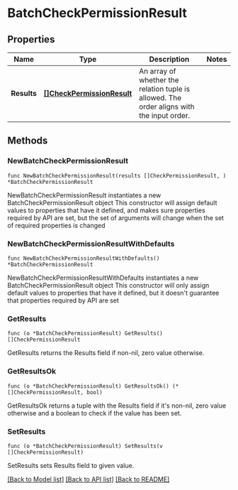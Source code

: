 # BatchCheckPermissionResult

## Properties

Name | Type | Description | Notes
------------ | ------------- | ------------- | -------------
**Results** | [**[]CheckPermissionResult**](CheckPermissionResult.md) | An array of whether the relation tuple is allowed. The order aligns with the input order. | 

## Methods

### NewBatchCheckPermissionResult

`func NewBatchCheckPermissionResult(results []CheckPermissionResult, ) *BatchCheckPermissionResult`

NewBatchCheckPermissionResult instantiates a new BatchCheckPermissionResult object
This constructor will assign default values to properties that have it defined,
and makes sure properties required by API are set, but the set of arguments
will change when the set of required properties is changed

### NewBatchCheckPermissionResultWithDefaults

`func NewBatchCheckPermissionResultWithDefaults() *BatchCheckPermissionResult`

NewBatchCheckPermissionResultWithDefaults instantiates a new BatchCheckPermissionResult object
This constructor will only assign default values to properties that have it defined,
but it doesn't guarantee that properties required by API are set

### GetResults

`func (o *BatchCheckPermissionResult) GetResults() []CheckPermissionResult`

GetResults returns the Results field if non-nil, zero value otherwise.

### GetResultsOk

`func (o *BatchCheckPermissionResult) GetResultsOk() (*[]CheckPermissionResult, bool)`

GetResultsOk returns a tuple with the Results field if it's non-nil, zero value otherwise
and a boolean to check if the value has been set.

### SetResults

`func (o *BatchCheckPermissionResult) SetResults(v []CheckPermissionResult)`

SetResults sets Results field to given value.



[[Back to Model list]](../README.md#documentation-for-models) [[Back to API list]](../README.md#documentation-for-api-endpoints) [[Back to README]](../README.md)


